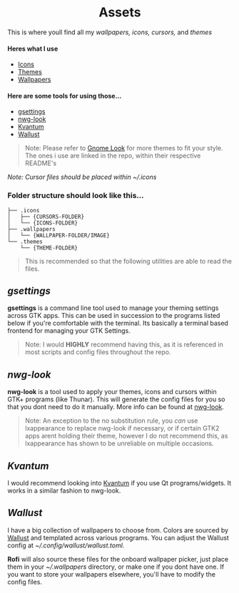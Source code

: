 <h1 align=center> Assets 
</h1>

This is where youll find all my *wallpapers, icons, cursors,* and *themes*

#### Heres what I use

- [Icons](https://github.com/hologramkrypt/saturni/blob/8bfdc7fb72d86a5eeec35403eeb1fffff1f34946/assets/.icons/README.md)
- [Themes](https://github.com/hologramkrypt/saturni/blob/8bfdc7fb72d86a5eeec35403eeb1fffff1f34946/assets/.icons/README.md)
- [Wallpapers]()

#### Here are some tools for using those...
- [gsettings](#gsettings)
- [nwg-look](#nwg-look)
- [Kvantum](#Kvantum)
- [Wallust](#Wallust)



> Note: Please refer to [Gnome Look](https://www.gnome-look.org/browse?ord=rating) for more themes to fit your style. The ones i use are linked in the repo, within their respective README's

_Note: Cursor files should be placed within ~/.icons_

### Folder structure should look like this...

```
├── .icons
│   ├── {CURSORS-FOLDER}
│   └── {ICONS-FOLDER}
├── .wallpapers
│   └── {WALLPAPER-FOLDER/IMAGE}
└── .themes
    └── {THEME-FOLDER}
```

> This is recommended so that the following utilities are able to read the files.

## *gsettings*

**gsettings** is a command line tool used to manage your theming settings across GTK apps. This can be used in succession to the programs listed below if you're comfortable with the terminal. Its basically a terminal based frontend for managing your GTK Settings.

> Note: I would **HIGHLY** recommend having this, as it is referenced in most scripts and config files throughout the repo.

## *nwg-look*

**nwg-look** is a tool used to apply your themes, icons and
cursors within GTK+ programs (like Thunar). This will generate the config files for you
so that you dont need to do it manually. More info can be found at [nwg-look](https://nwg-piotr.github.io/nwg-shell/nwg-look.html).

> Note: An exception to the no substitution rule, you *can* use lxappearance to replace nwg-look if necessary, or if certain GTK2 apps arent holding their theme, however I do not recommend this, as lxappearance has
shown to be unreliable on multiple occasions.

## *Kvantum* 

I would recommend looking into [Kvantum](https://github.com/tsujan/Kvantum/blob/master/Kvantum/INSTALL.md) if you use Qt programs/widgets. It works in a similar fashion to nwg-look.

## *Wallust*

I have a big collection of wallpapers to choose from. Colors are sourced by [Wallust](https://codeberg.org/explosion-mental/wallust) and templated across various programs. You can adjust the Wallust config at *~/.config/wallust/wallust.toml.* 

**Rofi** will also source these files for the onboard wallpaper picker, just place them in your *~/.wallpapers* directory, or make one if you dont have one. If you want to store your wallpapers elsewhere, you'll have to modify the config files.

